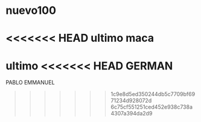 # nuevo100
<<<<<<< HEAD
ultimo 
maca
=======
ultimo
<<<<<<< HEAD
GERMAN
=======
PABLO
EMMANUEL
>>>>>>> 1c9e8d5ed350244db5c7709bf6971234d928072d
>>>>>>> 6c75cf551251ced452e938c738a4307a394da2d9
